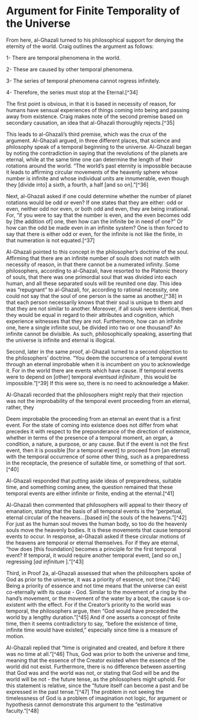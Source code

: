 Argument for Finite Temporality of the Universe
===============================================

From here, al-Ghazali turned to his philosophical support for denying
the eternity of the world. Craig outlines the argument as follows:

1- There are temporal phenomena in the world.

2- These are caused by other temporal phenomena.

3- The series of temporal phenomena cannot regress infinitely.

4- Therefore, the series must stop at the Eternal.[^34]

The first point is obvious, in that it is based in necessity of reason,
for humans have sensual experiences of things coming into being and
passing away from existence. Craig makes note of the second premise
based on secondary causation, an idea that al-Ghazali thoroughly
rejects.[^35]

This leads to al-Ghazali’s third premise, which was the crux of the
argument. Al-Ghazali argued, in three different places, that science and
philosophy speak of a temporal beginning to the universe. Al-Ghazali
began by noting the contradiction in saying that the revolutions of the
planets are eternal, while at the same time one can determine the length
of their rotations around the world. “The world’s past eternity is
impossible because it leads to affirming circular movements of the
heavenly sphere whose number is infinite and whose individual units are
innumerable, even though they [divide into] a sixth, a fourth, a half
[and so on].”[^36]

Next, al-Ghazali asked if one could determine whether the number of
planet rotations would be odd or even? If one states that they are
either: odd or even, neither odd nor even, or both odd and even, they
are being irrational. For, “if you were to say that the number is even,
and the even becomes odd by [the addition of] one, then how can the
infinite be in need of one?” Or how can the odd be made even in an
infinite system? One is then forced to say that there is either odd or
even, for the infinite is not like the finite, in that numeration is not
equated.[^37]

Al-Ghazali pointed to this concept in the philosopher’s doctrine of the
soul. Affirming that there are an infinite number of souls does not
match with necessity of reason, in that there cannot be a numerated
infinity. Some philosophers, according to al-Ghazali, have resorted to
the Platonic theory of souls, that there was one primordial soul that
was divided into each human, and all these separated souls will be
reunited one day. This idea was “repugnant” to al-Ghazali, for,
according to rational necessity, one could not say that the soul of one
person is the same as another,[^38] in that each person necessarily
knows that their soul is unique to them and that they are not similar to
another. Moreover, if all souls were identical, then they would be equal
in regard to their attributes and cognition, which experience witnesses
that they are not. Furthermore, how can an infinite one, here a single
infinite soul, be divided into two or one thousand? An infinite cannot
be divisible. As such, philosophically speaking, asserting that the
universe is infinite and eternal is illogical.

Second, later in the same proof, al-Ghazali turned to a second objection
to the philosophers’ doctrine. “You deem the occurrence of a temporal
event through an eternal improbable when it is incumbent on you to
acknowledge it. For in the world there are events which have cause. If
temporal events were to depend on [other] temporal events*ad infinitum*
, this would be impossible.”[^39] If this were so, there is no need to
acknowledge a Maker.

Al-Ghazali recorded that the philosophers might reply that their
rejection was not the improbability of the temporal event proceeding
from an eternal, rather, they

Deem improbable the proceeding from an eternal an event that is a first
event. For the state of coming into existence does not differ from what
precedes it with respect to the preponderance of the direction of
existence, whether in terms of the presence of a temporal moment, an
organ, a condition, a nature, a purpose, or any cause. But if the event
is not the first event, then it is possible [for a temporal event] to
proceed from [an eternal] with the temporal occurrence of some other
thing, such as a preparedness in the receptacle, the presence of
suitable time, or something of that sort.[^40]

Al-Ghazali responded that putting aside ideas of preparedness, suitable
time, and something coming anew, the question remained that these
temporal events are either infinite or finite, ending at the
eternal.[^41]

Al-Ghazali then commented that philosophers will appeal to their theory
of emanation, stating that the basis of all temporal events is the
“perpetual, eternal circular of the heavens…[based in] the souls of the
heavens.”[^42] For just as the human soul moves the human body, so too
do the heavenly souls move the heavenly bodies. It is these movements
that cause temporal events to occur. In response, al-Ghazali asked if
these circular motions of the heavens are temporal or eternal
themselves. For if they are eternal, “how does [this foundation] becomes
a principle for the first temporal event? If temporal, it would require
another temporal event, [and so on,] regressing [*ad infinitum* ].”[^43]

Third, in Proof 2a, al-Ghazali assessed that when the philosophers spoke
of God as prior to the universe, it was a priority of essence, not
time.[^44] Being a priority of essence and not time means that the
universe can exist co-eternally with its cause - God. Similar to the
movement of a ring by the hand’s movement, or the movement of the water
by a boat, the cause is co-existent with the effect. For if the
Creator’s priority to the world was temporal, the philosophers argue,
then “God would have preceded the world by a lengthy duration.”[^45] And
if one asserts a concept of finite time, then it seems contradictory to
say, “before the existence of time, infinite time would have existed,”
especially since time is a measure of motion.

Al-Ghazali replied that “time is originated and created, and before it
there was no time at all.”[^46] Thus, God was prior to both the universe
and time, meaning that the essence of the Creator existed when the
essence of the world did not exist. Furthermore, there is no difference
between asserting that God was and the world was not, or stating that
God will be and the world will be not - the future tense, as the
philosophers might uphold. For this statement is relative, since the
“future itself can become a past and be expressed in the past
tense.”[^47] The problem in not seeing the timelessness of God is a
problem of imagination not logic, for argument or hypothesis cannot
demonstrate this argument to the “estimative faculty.”[^48]


